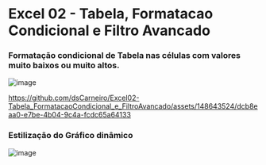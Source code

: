 # Excel 02 - Tabela, Formatacao Condicional e Filtro Avancado

### Formatação condicional de Tabela nas células com valores muito baixos ou muito altos.
![image](https://github.com/dsCarneiro/Excel02-Tabela_FormatacaoCondicional_e_FiltroAvancado/assets/148643524/0c766168-d1c9-464b-988f-cda56f90843c)



https://github.com/dsCarneiro/Excel02-Tabela_FormatacaoCondicional_e_FiltroAvancado/assets/148643524/dcb8eaa0-e7be-4b04-9c4a-fcdc65a64133



### Estilização do Gráfico dinâmico
![image](https://github.com/dsCarneiro/Excel02-Tabela_FormatacaoCondicional_e_FiltroAvancado/assets/148643524/254605c9-ed95-4ca4-a832-fc65529d940e)



